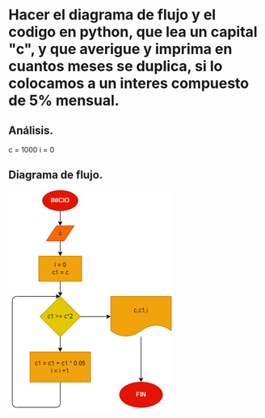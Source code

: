 # Hacer el diagrama de flujo y el codigo en python, que lea un capital "c", y que averigue y imprima en cuantos meses se duplica, si lo colocamos a un interes compuesto de 5% mensual.


## Análisis.
 c = 1000
 i = 0
 



## Diagrama de flujo.

![Diagrama flujo](diagrama.png "Diagrama de flujo")